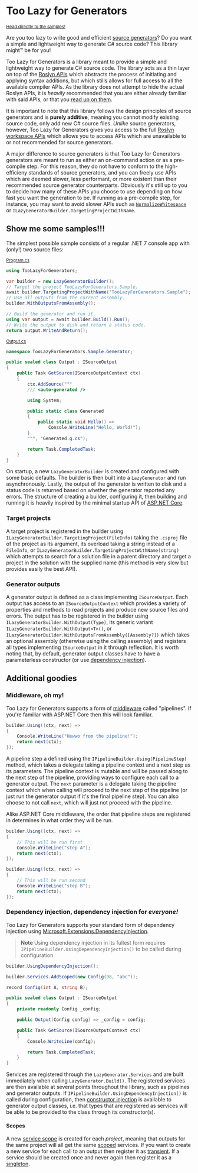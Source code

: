 # Too Lazy for Generators

<sup>[Head directly to the samples!](#show-me-some-samples)</sup>

Are you too lazy to write good and efficient [source generators](https://learn.microsoft.com/en-us/dotnet/csharp/roslyn-sdk/source-generators-overview)? Do you want a simple and lightweight way to generate C# source code? This library might™ be for you!

Too Lazy for Generators is a library meant to provide a simple and lightweight way to generate C# source code. The library acts as a thin layer on top of the [Roslyn APIs](https://learn.microsoft.com/en-us/dotnet/csharp/roslyn-sdk) which abstracts the process of initiating and applying syntax additions, but which stills allows for full access to all the available compiler APIs. As the library does not attempt to hide the actual Roslyn APIs, it is *heavily* recommended that you are either already familiar with said APIs, or that you [read up on them](https://learn.microsoft.com/en-us/dotnet/csharp/roslyn-sdk/compiler-api-model).

It is important to note that this library follows the design principles of source generators and is **purely additive**, meaning you cannot modify existing source code, only add new C# source files. *Unlike* source generators, however, Too Lazy for Generators gives you access to the full [Roslyn workspace APIs](https://learn.microsoft.com/en-us/dotnet/csharp/roslyn-sdk/work-with-workspace) which allows you to access APIs which are unavailable to or not recommended for source generators.

A major difference to source generators is that Too Lazy for Generators generators are meant to run as either an on-command action or as a pre-compile step. For this reason, they do not have to conform to the high-efficieny standards of source generators, and you can freely use APIs which are deemed slower, less performant, or more existent than their recommended source generator counterparts. Obviously it's still up to you to decide how many of these APIs you choose to use depending on how fast you want the generation to be. If running as a pre-compile step, for instance, you may want to avoid slower APIs such as [`NormalizeWhitespace`](https://learn.microsoft.com/en-us/dotnet/api/microsoft.codeanalysis.csharp.syntaxextensions.normalizewhitespace) or `ILazyGeneratorBuilder.TargetingProjectWithName`.

## Show me some samples!!!

The simplest possible sample consists of a regular .NET 7 console app with (only!) two source files:

<sub>[Program.cs](./sample/TooLazyForGenerators.Sample.Generator/Program.cs)</sub>
```cs
using TooLazyForGenerators;

var builder = new LazyGeneratorBuilder();
// Target the project TooLazyForGenerators.Sample.
await builder.TargetingProjectWithName("TooLazyForGenerators.Sample");
// Use all outputs from the current assembly.
builder.WithOutputsFromAssembly();

// Build the generator and run it.
using var output = await builder.Build().Run();
// Write the output to disk and return a status code.
return output.WriteAndReturn();
```
<sub>[Output.cs](./sample/TooLazyForGenerators.Sample.Generator/Output.cs)</sub>
```cs
namespace TooLazyForGenerators.Sample.Generator;

public sealed class Output : ISourceOutput
{
    public Task GetSource(ISourceOutputContext ctx)
    {
        ctx.AddSource("""
        /// <auto-generated />

        using System;

        public static class Generated
        {
            public static void Hello() =>
                Console.WriteLine("Hello, World!"); 
        }
        """, "Generated.g.cs");

        return Task.CompletedTask;
    }
}
```

On startup, a new `LazyGeneratorBuilder` is created and configured with some basic defaults. The builder is then built into a `LazyGenerator` and run asynchronously. Lastly, the output of the generator is written to disk and a status code is returned based on whether the generator reported any errors. The structure of creating a builder, configuring it, then building and running it is heavily inspired by the minimal startup API of [ASP.NET Core](https://github.com/dotnet/aspnetcore).

### Target projects

A target project is registered in the builder using `ILazyGeneratorBuilder.TargetingProject(FileInfo)` taking the `.csproj` file of the project as its argument, its overload taking a string instead of a `FileInfo`, or `ILazyGeneratorBuilder.TargetingProjectWithName(string)` which attempts to search for a solution file in a parent directory and target a project in the solution with the supplied name (this method is very slow but provides easily the best API).

### Generator outputs

A generator output is defined as a class implementing `ISourceOutput`. Each output has access to an `ISourceOutputContext` which provides a variety of properties and methods to read projects and produce new source files and errors. The output has to be registered in the builder using `ILazyGeneratorBuilder.WithOutput(Type)`, its generic variant `ILazyGeneratorBuilder.WithOutput<T>()`, or `ILazyGeneratorBuilder.WithOutputsFromAssembly([Assembly?])` which takes an optional assembly (otherwise using the calling assembly) and registers all types implementing `ISourceOutput` in it through reflection. It is worth noting that, by default, generator output classes have to have a parameterless constructor (or use [dependency injection](#dependency-injection-dependency-injection-for-everyone)).

## Additional goodies

### Middleware, oh my!

Too Lazy for Generators supports a form of [middleware](https://learn.microsoft.com/en-us/aspnet/core/fundamentals/middleware) called "pipelines". If you're familiar with ASP.NET Core then this will look familiar.

```cs
builder.Using((ctx, next) =>
{
    Console.WriteLine("Hewwo from the pipeline!");
    return next(ctx);
});
```

A pipeline step a defined using the `IPipelineBuilder.Using(PipelineStep)` method, which takes a delegate taking a pipeline context and a next step as its parameters. The pipeline context is mutable and will be passed along to the next step of the pipeline, providing ways to configure each call to a generator output. The `next` parameter is a delegate taking the pipeline context which when calling will proceed to the next step of the pipeline (or just run the generator output if it's the final pipeline step). You can also choose to not call `next`, which will just not proceed with the pipeline.

Alike ASP.NET Core middleware, the order that pipeline steps are registered in determines in what order they will be run.

```cs
builder.Using((ctx, next) =>
{
    // This will be run first
    Console.WriteLine("step A");
    return next(ctx);
});

builder.Using((ctx, next) =>
{
    // This will be run second
    Console.WriteLine("step B");
    return next(ctx);
});
```

### Dependency injection, dependency injection for *everyone!*

Too Lazy for Generators supports your standard form of dependency injection using [Microsoft.Extensions.DependencyInjection](https://learn.microsoft.com/en-us/dotnet/core/extensions/dependency-injection).

> **Note**
> Using dependency injection in its fullest form requires `IPipelineBuilder.UsingDependencyInjection()` to be called during configuration.

```cs
builder.UsingDependencyInjection();

builder.Services.AddScoped(new Config(98, "abc"));

record Config(int A, string B);
```
```cs
public sealed class Output : ISourceOutput
{
    private readonly Config _config;

    public Output(Config config) => _config = config;

    public Task GetSource(ISourceOutputContext ctx)
    {
        Console.WriteLine(config);

        return Task.CompletedTask;
    }
}
```

Services are registered through the `LazyGenerator.Services` and are built immediately when calling `LazyGenerator.Build()`. The registered services are then available at several points throughout the library, such as pipelines and generator outputs. If `IPipelineBuilder.UsingDependencyInjection()` is called during configuration, then [constructor injection](https://learn.microsoft.com/en-us/dotnet/core/extensions/dependency-injection#constructor-injection-behavior) is available to generator output classes, i.e. that types that are registered as services will be able to be provided to the class through its constructor(s).

#### Scopes

A new [service scope](https://learn.microsoft.com/en-us/dotnet/core/extensions/dependency-injection#service-lifetimes) is created for each *project*, meaning that outputs for the same project will all get the same [scoped](https://learn.microsoft.com/en-us/dotnet/core/extensions/dependency-injection#scoped) services. If you want to create a new service for each call to an output then register it as [transient](https://learn.microsoft.com/en-us/dotnet/core/extensions/dependency-injection#transient). If a service should be created once and never again then register it as a [singleton](https://learn.microsoft.com/en-us/dotnet/core/extensions/dependency-injection#singleton).
